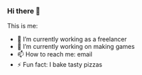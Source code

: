 ### Hi there 👋  

This is me:

- 🔭 I’m currently working as a freelancer
- 🌱 I’m currently working on making games   
- 📫 How to reach me: email 
- ⚡ Fun fact: I bake tasty pizzas
